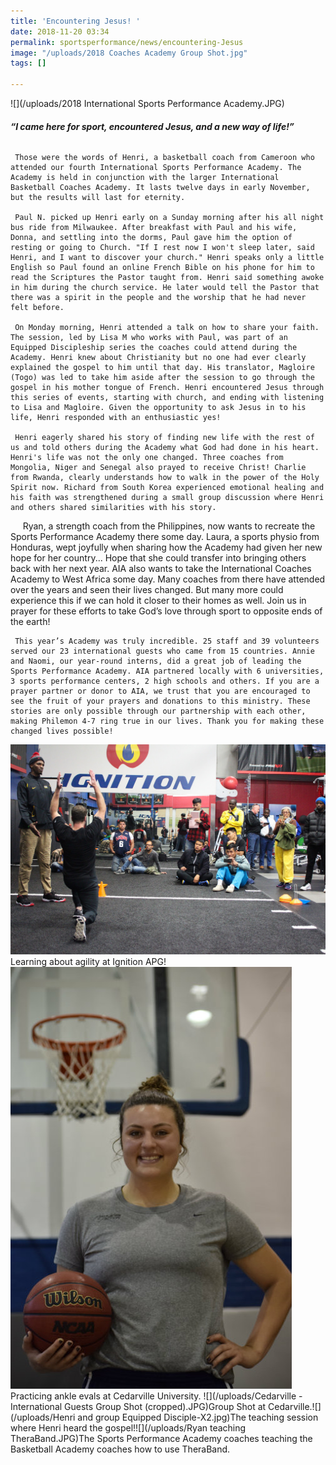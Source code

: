 ```yaml
---
title: 'Encountering Jesus! '
date: 2018-11-20 03:34
permalink: sportsperformance/news/encountering-Jesus
image: "/uploads/2018 Coaches Academy Group Shot.jpg"
tags: []

---
```

![](/uploads/2018 International Sports Performance Academy.JPG)

###### **“I came here for sport, encountered Jesus, and a new way of life!”**

     Those were the words of Henri, a basketball coach from Cameroon who attended our fourth International Sports Performance Academy. The Academy is held in conjunction with the larger International Basketball Coaches Academy. It lasts twelve days in early November, but the results will last for eternity.

     Paul N. picked up Henri early on a Sunday morning after his all night bus ride from Milwaukee. After breakfast with Paul and his wife, Donna, and settling into the dorms, Paul gave him the option of resting or going to Church. "If I rest now I won't sleep later, said Henri, and I want to discover your church." Henri speaks only a little English so Paul found an online French Bible on his phone for him to read the Scriptures the Pastor taught from. Henri said something awoke in him during the church service. He later would tell the Pastor that there was a spirit in the people and the worship that he had never felt before. 

     On Monday morning, Henri attended a talk on how to share your faith. The session, led by Lisa M who works with Paul, was part of an Equipped Discipleship series the coaches could attend during the Academy. Henri knew about Christianity but no one had ever clearly explained the gospel to him until that day. His translator, Magloire (Togo) was led to take him aside after the session to go through the gospel in his mother tongue of French. Henri encountered Jesus through this series of events, starting with church, and ending with listening to Lisa and Magloire. Given the opportunity to ask Jesus in to his life, Henri responded with an enthusiastic yes!

     Henri eagerly shared his story of finding new life with the rest of us and told others during the Academy what God had done in his heart. Henri's life was not the only one changed. Three coaches from Mongolia, Niger and Senegal also prayed to receive Christ! Charlie from Rwanda, clearly understands how to walk in the power of the Holy Spirit now. Richard from South Korea experienced emotional healing and his faith was strengthened during a small group discussion where Henri and others shared similarities with his story.                     

     Ryan, a strength coach from the Philippines, now wants to recreate the Sports Performance Academy there some day. Laura, a sports physio from Honduras, wept joyfully when sharing how the Academy had given her new hope for her country... Hope that she could transfer into bringing others back with her next year. AIA also wants to take the International Coaches Academy to West Africa some day. Many coaches from there have attended over the years and seen their lives changed. But many more could experience this if we can hold it closer to their homes as well. Join us in prayer for these efforts to take God’s love through sport to opposite ends of the earth!

     This year’s Academy was truly incredible. 25 staff and 39 volunteers served our 23 international guests who came from 15 countries. Annie and Naomi, our year-round interns, did a great job of leading the Sports Performance Academy. AIA partnered locally with 6 universities, 3 sports performance centers, 2 high schools and others. If you are a prayer partner or donor to AIA, we trust that you are encouraged to see the fruit of your prayers and donations to this ministry. These stories are only possible through our partnership with each other, making Philemon 4-7 ring true in our lives. Thank you for making these changed lives possible!

![](/uploads/Ignition-14-XL.jpg)Learning about agility at Ignition APG! ![](/uploads/Naomi.JPG)Practicing ankle evals at Cedarville University. ![](/uploads/Cedarville - International Guests Group Shot (cropped).JPG)Group Shot at Cedarville.![](/uploads/Henri and group Equipped Disciple-X2.jpg)The teaching session where Henri heard the gospel!![](/uploads/Ryan teaching TheraBand.JPG)The Sports Performance Academy coaches teaching the Basketball Academy coaches how to use TheraBand.